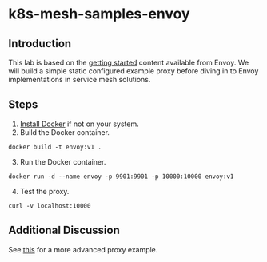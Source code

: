 # k8s-mesh-samples-envoy


## Introduction
This lab is based on the [getting started](https://www.envoyproxy.io/docs/envoy/latest/start/start) content available from Envoy. We will build a simple static configured example proxy before diving in to Envoy implementations in service mesh solutions.

## Steps

1. [Install Docker](https://store.docker.com/search?type=edition&offering=community) if not on your system.
2. Build the Docker container.

```
docker build -t envoy:v1 .
```

3. Run the Docker container.

```
docker run -d --name envoy -p 9901:9901 -p 10000:10000 envoy:v1
```

4. Test the proxy.

```
curl -v localhost:10000
```

## Additional Discussion
See [this](https://www.envoyproxy.io/docs/envoy/latest/start/sandboxes/front_proxy) for a more advanced proxy example.
